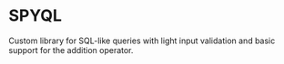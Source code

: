 # SPYQL
Custom library for SQL-like queries with light input validation and basic support for the addition operator.
